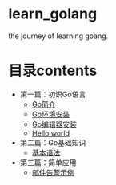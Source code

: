 # learn_golang
the journey of learning goang.
# 目录contents
- 第一篇：初识Go语言
	- [Go简介](docs/introduce-go.md)
	- [Go环境安装](docs/Go-install.md)
	- [Go编辑器安装](docs/Go-IDE-install.md)
	- [Hello world](docs/hello-world.md)
- 第二篇：Go基础知识
	- [基本语法](docs/base-grammar.md)
- 第三篇：简单应用
	- [邮件告警示例](docs/mail-alarm.md)